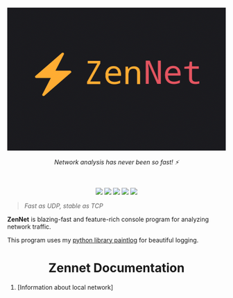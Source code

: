 <p align="center">
    <img src="./zennet.png">
</p>

<p align="center"><i>Network analysis has never been so fast! ⚡️</i></p>
<br>
<p align="center">
    <img src="https://img.shields.io/github/languages/top/alexeev-engineer/zennet?style=for-the-badge">
    <img src="https://img.shields.io/github/languages/count/alexeev-engineer/zennet?style=for-the-badge">
    <img src="https://img.shields.io/github/stars/alexeev-engineer/zennet?style=for-the-badge">
    <img src="https://img.shields.io/github/issues/alexeev-engineer/zennet?style=for-the-badge">
    <img src="https://img.shields.io/github/last-commit/alexeev-engineer/zennet?style=for-the-badge">
    </br>
</p>

 > *Fast as UDP, stable as TCP*

**ZenNet** is blazing-fast and feature-rich console program for analyzing network traffic.

This program uses my [python library paintlog](https://github.com/alexeev-engineer/paintlog) for beautiful logging.

<h1 align='center'>Zennet Documentation</h1>

 1. [Information about local network]
